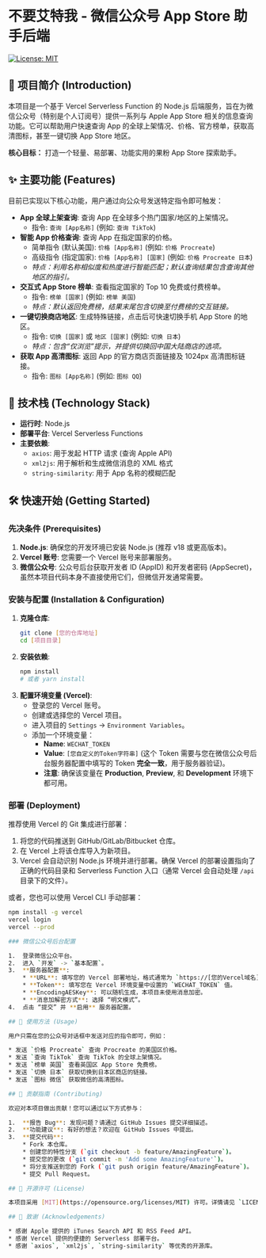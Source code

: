 # 不要艾特我 - 微信公众号 App Store 助手后端

[![License: MIT](https://img.shields.io/badge/License-MIT-yellow.svg)](https://opensource.org/licenses/MIT)

## 📖 项目简介 (Introduction)

本项目是一个基于 Vercel Serverless Function 的 Node.js 后端服务，旨在为微信公众号（特别是个人订阅号）提供一系列与 Apple App Store 相关的信息查询功能。它可以帮助用户快速查询 App 的全球上架情况、价格、官方榜单，获取高清图标，甚至一键切换 App Store 地区。

**核心目标：** 打造一个轻量、易部署、功能实用的果粉 App Store 探索助手。

## ✨ 主要功能 (Features)

目前已实现以下核心功能，用户通过向公众号发送特定指令即可触发：

* **App 全球上架查询**: 查询 App 在全球多个热门国家/地区的上架情况。
    * 指令: `查询 [App名称]` (例如: `查询 TikTok`)
* **智能 App 价格查询**: 查询 App 在指定国家的价格。
    * 简单指令 (默认美国): `价格 [App名称]` (例如: `价格 Procreate`)
    * 高级指令 (指定国家): `价格 [App名称] [国家]` (例如: `价格 Procreate 日本`)
    * *特点：利用名称相似度和热度进行智能匹配；默认查询结果包含查询其他地区的指引。*
* **交互式 App Store 榜单**: 查看指定国家的 Top 10 免费或付费榜单。
    * 指令: `榜单 [国家]` (例如: `榜单 美国`)
    * *特点：默认返回免费榜，结果末尾包含切换至付费榜的交互链接。*
* **一键切换商店地区**: 生成特殊链接，点击后可快速切换手机 App Store 的地区。
    * 指令: `切换 [国家]` 或 `地区 [国家]` (例如: `切换 日本`)
    * *特点：包含“仅浏览”提示，并提供切换回中国大陆商店的选项。*
* **获取 App 高清图标**: 返回 App 的官方商店页面链接及 1024px 高清图标链接。
    * 指令: `图标 [App名称]` (例如: `图标 QQ`)

## 🚀 技术栈 (Technology Stack)

* **运行时**: Node.js
* **部署平台**: Vercel Serverless Functions
* **主要依赖**:
    * `axios`: 用于发起 HTTP 请求 (查询 Apple API)
    * `xml2js`: 用于解析和生成微信消息的 XML 格式
    * `string-similarity`: 用于 App 名称的模糊匹配

## 🛠️ 快速开始 (Getting Started)

### 先决条件 (Prerequisites)

1.  **Node.js**: 确保您的开发环境已安装 Node.js (推荐 v18 或更高版本)。
2.  **Vercel 账号**: 您需要一个 Vercel 账号来部署服务。
3.  **微信公众号**: 公众号后台获取开发者 ID (AppID) 和开发者密码 (AppSecret)，虽然本项目代码本身不直接使用它们，但微信开发通常需要。

### 安装与配置 (Installation & Configuration)

1.  **克隆仓库**:
    ```bash
    git clone [您的仓库地址]
    cd [项目目录]
    ```
2.  **安装依赖**:
    ```bash
    npm install
    # 或者 yarn install
    ```
3.  **配置环境变量 (Vercel)**:
    * 登录您的 Vercel 账号。
    * 创建或选择您的 Vercel 项目。
    * 进入项目的 `Settings` -> `Environment Variables`。
    * 添加一个环境变量：
        * **Name**: `WECHAT_TOKEN`
        * **Value**: `[您自定义的Token字符串]` (这个 Token 需要与您在微信公众号后台服务器配置中填写的 Token **完全一致**，用于服务器验证)。
        * **注意**: 确保该变量在 **Production**, **Preview**, 和 **Development** 环境下都可用。

### 部署 (Deployment)

推荐使用 Vercel 的 Git 集成进行部署：

1.  将您的代码推送到 GitHub/GitLab/Bitbucket 仓库。
2.  在 Vercel 上将该仓库导入为新项目。
3.  Vercel 会自动识别 Node.js 环境并进行部署。确保 Vercel 的部署设置指向了正确的代码目录和 Serverless Function 入口（通常 Vercel 会自动处理 `/api` 目录下的文件）。

或者，您也可以使用 Vercel CLI 手动部署：

```bash
npm install -g vercel
vercel login
vercel --prod

### 微信公众号后台配置

1.  登录微信公众平台。
2.  进入 `开发` -> `基本配置`。
3.  **服务器配置**:
    * **URL**: 填写您的 Vercel 部署地址，格式通常为 `https://[您的Vercel域名].vercel.app/api/wechat` (确保路径是 `/api/wechat.js` 文件对应的 Serverless Function 路径)。
    * **Token**: 填写您在 Vercel 环境变量中设置的 `WECHAT_TOKEN` 值。
    * **EncodingAESKey**: 可以随机生成，本项目未使用消息加密。
    * **消息加解密方式**: 选择 “明文模式”。
4.  点击 “提交” 并 **启用** 服务器配置。

## 💬 使用方法 (Usage)

用户只需在您的公众号对话框中发送对应的指令即可，例如：

* 发送 `价格 Procreate` 查询 Procreate 的美国区价格。
* 发送 `查询 TikTok` 查询 TikTok 的全球上架情况。
* 发送 `榜单 英国` 查看英国区 App Store 免费榜。
* 发送 `切换 日本` 获取切换到日本区商店的链接。
* 发送 `图标 微信` 获取微信的高清图标。

## 🤝 贡献指南 (Contributing)

欢迎对本项目做出贡献！您可以通过以下方式参与：

1.  **报告 Bug**: 发现问题？请通过 GitHub Issues 提交详细描述。
2.  **功能建议**: 有好的想法？欢迎在 GitHub Issues 中提出。
3.  **提交代码**:
    * Fork 本仓库。
    * 创建您的特性分支 (`git checkout -b feature/AmazingFeature`)。
    * 提交您的更改 (`git commit -m 'Add some AmazingFeature'`)。
    * 将分支推送到您的 Fork (`git push origin feature/AmazingFeature`)。
    * 提交 Pull Request。

## 📄 开源许可 (License)

本项目采用 [MIT](https://opensource.org/licenses/MIT) 许可。详情请见 `LICENSE` 文件。

## 🙏 致谢 (Acknowledgements)

* 感谢 Apple 提供的 iTunes Search API 和 RSS Feed API。
* 感谢 Vercel 提供的便捷的 Serverless 部署平台。
* 感谢 `axios`, `xml2js`, `string-similarity` 等优秀的开源库。
